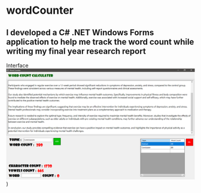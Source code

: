 # wordCounter

## I developed a C# .NET Windows Forms application to help me track the word count while writing my final year research report

Interface
![Project Screenshot](https://github.com/bhathi97/wordCounter/blob/main/imgs/Screenshot%20(139).png))
